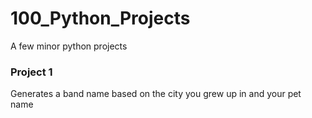 # 100_Python_Projects
A few minor python projects 

### Project 1
Generates a band name based on the city you grew up in and your pet name

